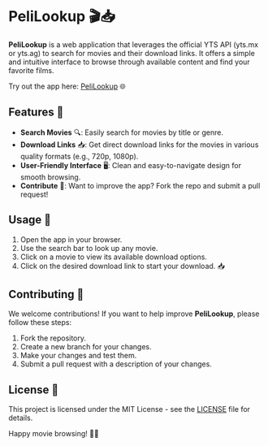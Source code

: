 # **PeliLookup 🎬📥**

**PeliLookup** is a web application that leverages the official YTS API (yts.mx or yts.ag) to search for movies and their download links. It offers a simple and intuitive interface to browse through available content and find your favorite films.

Try out the app here: [PeliLookup](https://stefanolomo.github.io/PeliLookup/) 🌐


## **Features 🚀**

- **Search Movies** 🔍: Easily search for movies by title or genre.
- **Download Links** 📥: Get direct download links for the movies in various quality formats (e.g., 720p, 1080p).
- **User-Friendly Interface** 🖥️: Clean and easy-to-navigate design for smooth browsing.
- **Contribute** 🤝: Want to improve the app? Fork the repo and submit a pull request!


## **Usage 📝**

1. Open the app in your browser.
2. Use the search bar to look up any movie.
3. Click on a movie to view its available download options.
4. Click on the desired download link to start your download. 📥


## **Contributing 🤝**

We welcome contributions! If you want to help improve **PeliLookup**, please follow these steps:

1. Fork the repository.
2. Create a new branch for your changes.
3. Make your changes and test them.
4. Submit a pull request with a description of your changes.


## **License 📄**

This project is licensed under the MIT License - see the [LICENSE](LICENSE) file for details.


Happy movie browsing! 🎥🍿
